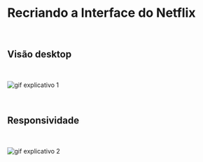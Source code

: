 # Recriando a Interface do Netflix

<br>

## Visão desktop

<br>

![gif explicativo 1](./img/gif1.gif)

<br>

## Responsividade

<br>

![gif explicativo 2](./img/gif2.gif)